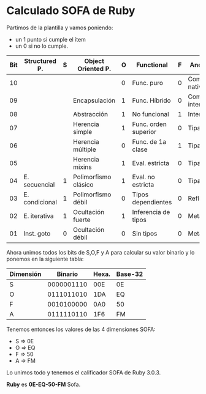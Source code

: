 
# Calculado SOFA de Ruby

Partimos de la plantilla y vamos poniendo:
* un 1 punto si cumple el ítem
* un 0 si no lo cumple.

| Bit | Structured P.  | S | Object Oriented P.   | O | Functional     | F | Another features | A |
| --- | -------------- | - |--------------------- | - | -------------- | - | ---------------- | - |
| 10  |                |   |                      | 0 | Func. puro     | 0 | Compilado a cód. nativo | 0 |
| 09  |                |   | Encapsulación        | 1 | Func. Híbrido   | 0 | Compilado cód. intermedio | 1 |
| 08  |                |   | Abstracción          | 1 | No funcional      | 1 | Interpretado | 1 |
| 07  |                |   | Herencia simple      | 1 | Func. orden superior |0 | Tipado estático | 1 |
| 06  |                |   | Herencia múltiple    | 0 | Func. de 1a clase | 1 | Tipado dinámico | 1 |
| 05  |                |   | Herencia mixins      | 1 | Eval. estricta      | 0 |Tipado fuerte | 1 |
| 04  | E. secuencial  | 1 | Polimorfismo clásico | 1 | Eval. no estricta   | 0 | Tipado débil | 0 |
| 03  | E. condicional | 1 | Polimorfismo débil   | 0 | Tipos dependientes  | 0 | Reflexivo | 1 |
| 02  | E. iterativa   | 1 | Ocultación fuerte    | 1 | Inferencia de tipos | 0 | Metaprogramación | 1 |
| 01  | Inst. goto     | 0 | Ocultación débil     | 0 | Sin tipos           | 0 | Meta. debil/laxa | 0 |

Ahora unimos todos los bits de S,O,F y A para calcular su valor binario y lo ponemos en la siguiente tabla:

| Dimensión | Binario    | Hexa. | Base-32 |
| --------- | ---------- | ----- | ------- |
| S         | 0000001110 | 00E   | 0E      |
| O         | 0111011010 | 1DA   | EQ      |
| F         | 0010100000 | 0A0   | 50      |
| A         | 0111110110 | 1F6   | FM      |

Tenemos entonces los valores de las 4 dimensiones SOFA:
* S => 0E
* O => EQ
* F => 50
* A => FM

Lo unimos todo y tenemos el calificador SOFA de Ruby 3.0.3.

**Ruby** es **0E-EQ-50-FM** Sofa.
